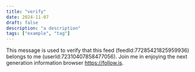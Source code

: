 ```yaml
---
title: "verify"
date: 2024-11-07
draft: false
description: "a description"
tags: ["example", "tag"]
---
```

This message is used to verify that this feed (feedId:77285421825959936) belongs to me (userId:72310407858477056). Join me in enjoying the next generation information browser https://follow.is.